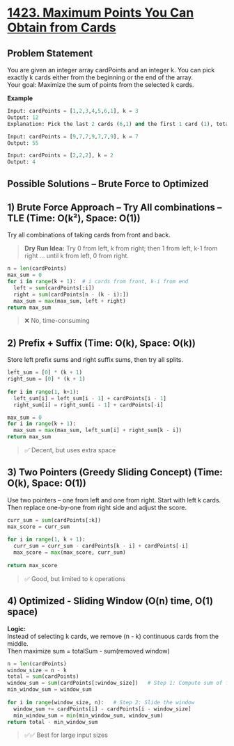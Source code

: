# [1423. Maximum Points You Can Obtain from Cards](https://leetcode.com/problems/maximum-points-you-can-obtain-from-cards/description/)

## Problem Statement
You are given an integer array cardPoints and an integer k. You can pick exactly k cards either from the beginning or the end of the array.  
Your goal: Maximize the sum of points from the selected k cards.  

**Example**
```python
Input: cardPoints = [1,2,3,4,5,6,1], k = 3  
Output: 12  
Explanation: Pick the last 2 cards (6,1) and the first 1 card (1), total = 1 + 6 + 1 = 8 is less than 1 + 2 + 3 = 6, but 1 + 6 + 5 = 12 is max.
```
```python
Input: cardPoints = [9,7,7,9,7,7,9], k = 7
Output: 55
```
```python
Input: cardPoints = [2,2,2], k = 2
Output: 4
```
## Possible Solutions – Brute Force to Optimized
## 1) Brute Force Approach – Try All combinations – TLE (Time: O(k²), Space: O(1))  
Try all combinations of taking cards from front and back.  
> **Dry Run Idea:** Try 0 from left, k from right; then 1 from left, k-1 from right ... until k from left, 0 from right.  

```python
n = len(cardPoints)
max_sum = 0
for i in range(k + 1):  # i cards from front, k-i from end
  left = sum(cardPoints[:i])
  right = sum(cardPoints[n - (k - i):])
  max_sum = max(max_sum, left + right)
return max_sum
```
> ❌ No, time-consuming

## 2) Prefix + Suffix (Time: O(k), Space: O(k))  
Store left prefix sums and right suffix sums, then try all splits.  
```python
left_sum = [0] * (k + 1)
right_sum = [0] * (k + 1)
    
for i in range(1, k+1):
  left_sum[i] = left_sum[i - 1] + cardPoints[i - 1]
  right_sum[i] = right_sum[i - 1] + cardPoints[-i]

max_sum = 0
for i in range(k + 1):
  max_sum = max(max_sum, left_sum[i] + right_sum[k - i])
return max_sum
```
> ✅ Decent, but uses extra space
## 3) Two Pointers (Greedy Sliding Concept) (Time: O(k), Space: O(1))  
Use two pointers – one from left and one from right. Start with left k cards. Then replace one-by-one from right side and adjust the score.
```python
curr_sum = sum(cardPoints[:k])
max_score = curr_sum
  
for i in range(1, k + 1):
  curr_sum = curr_sum - cardPoints[k - i] + cardPoints[-i]
  max_score = max(max_score, curr_sum)
    
return max_score
```
> ✅ Good, but limited to k operations
## 4) Optimized - Sliding Window (O(n) time, O(1) space)  
**Logic:**  
Instead of selecting k cards, we remove (n - k) continuous cards from the middle.  
Then maximize sum = totalSum - sum(removed window)  
```python
n = len(cardPoints)
window_size = n - k
total = sum(cardPoints)
window_sum = sum(cardPoints[:window_size])   # Step 1: Compute sum of first window
min_window_sum = window_sum
    
for i in range(window_size, n):   # Step 2: Slide the window
  window_sum += cardPoints[i] - cardPoints[i - window_size]
  min_window_sum = min(min_window_sum, window_sum)
return total - min_window_sum
```
> ✅✅ Best for large input sizes
